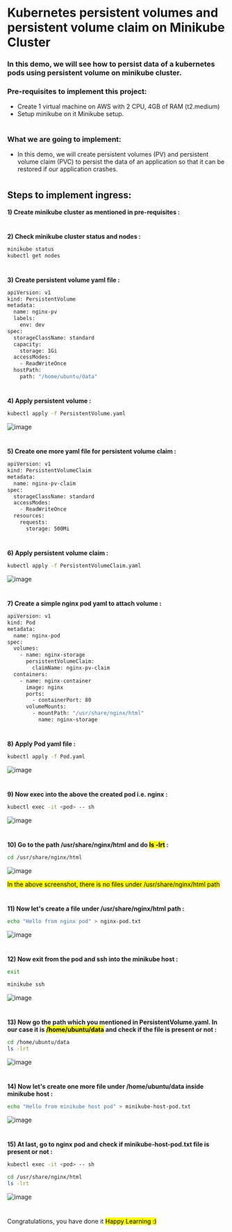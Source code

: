 # Kubernetes persistent volumes and persistent volume claim on Minikube Cluster

### In this demo, we will see how to persist data of a kubernetes pods using persistent volume on minikube cluster.

### Pre-requisites to implement this project:
-  Create 1 virtual machine on AWS with 2 CPU, 4GB of RAM (t2.medium)
- Setup minikube on it Minikube setup</a>.

#

### What we are going to implement:
- In this demo, we will create persistent volumes (PV) and persistent volume claim (PVC) to persist the data of an application so that it can be restored if our application crashes.
#
## Steps to implement ingress:

<b>1) Create minikube cluster as mentioned in pre-requisites :</b>

#
<b>2) Check minikube cluster status and nodes :</b>
```bash
minikube status
kubectl get nodes
```
#
<b>3) Create persistent volume yaml file :</b>
```bash
apiVersion: v1
kind: PersistentVolume
metadata:
  name: nginx-pv
  labels:
    env: dev
spec:
  storageClassName: standard
  capacity:
    storage: 1Gi
  accessModes:
    - ReadWriteOnce
  hostPath:
    path: "/home/ubuntu/data"
```

#
<b>4) Apply persistent volume :</b>
```bash
kubectl apply -f PersistentVolume.yaml
```
![image](https://github.com/user-attachments/assets/035b2b2b-254a-417e-a701-19966a76f559)

#
<b>5) Create one more yaml file for persistent volume claim :</b>
```bash
apiVersion: v1
kind: PersistentVolumeClaim
metadata:
  name: nginx-pv-claim
spec:
  storageClassName: standard
  accessModes:
    - ReadWriteOnce
  resources:
    requests:
      storage: 500Mi
```

#
<b>6) Apply persistent volume claim :</b>
```bash
kubectl apply -f PersistentVolumeClaim.yaml
```
![image](https://github.com/user-attachments/assets/dc148d34-92f8-4842-91fb-831b11a40890)

#
<b>7) Create a simple nginx pod yaml to attach volume :</b>
```bash
apiVersion: v1
kind: Pod
metadata:
  name: nginx-pod
spec:
  volumes:
    - name: nginx-storage
      persistentVolumeClaim:
        claimName: nginx-pv-claim
  containers:
    - name: nginx-container
      image: nginx
      ports:
        - containerPort: 80
      volumeMounts:
        - mountPath: "/usr/share/nginx/html"
          name: nginx-storage
```

#
<b>8) Apply Pod yaml file :</b>
```bash
kubectl apply -f Pod.yaml
```
![image](https://github.com/user-attachments/assets/959783f2-3499-42eb-adf5-b2bfc5b4d374)

#
<b>9) Now exec into the above the created pod i.e. nginx :</b>
```bash
kubectl exec -it <pod> -- sh
```
![image](https://github.com/user-attachments/assets/045c63ca-b522-417b-adde-560a35217e14)

#
<b>10) Go to the path /usr/share/nginx/html and do <mark>ls -lrt</mark> :</b>
```bash
cd /usr/share/nginx/html
```
![image](https://github.com/user-attachments/assets/65a1c51b-744e-4bf6-817f-7402029812ce)

<mark> In the above screenshot, there is no files under /usr/share/nginx/html path</mark>

#
<b>11) Now let's create a file under /usr/share/nginx/html path :</b>
```bash
echo "Hello from nginx pod" > nginx-pod.txt
```
![image](https://github.com/user-attachments/assets/d5a51332-65ba-43aa-b663-a8dd76a10713)

#
<b>12) Now exit from the pod and ssh into the minikube host :</b>
```bash
exit
```
```bash
minikube ssh
```
![image](https://github.com/user-attachments/assets/b5c63a04-174f-4c47-ae3c-5a8828595537)

#
<b>13) Now go the path which you mentioned in PersistentVolume.yaml. In our case it is  <mark>/home/ubuntu/data</mark> and check if the file is present or not :</b>
```bash
cd /home/ubuntu/data
ls -lrt
```
![image](https://github.com/user-attachments/assets/b73ca5a9-93d4-4509-8c6d-48d145843ddb)

#
<b>14) Now let's create one more file under /home/ubuntu/data inside minikube host :</b>
```bash
echo "Hello from minikube host pod" > minikube-host-pod.txt
```
![image](https://github.com/user-attachments/assets/d046ca50-62d4-4ad5-8e9d-e8ef5ed1721c)

#
<b>15) At last, go to nginx pod and check if minikube-host-pod.txt file is present or not :</b>
```bash
kubectl exec -it <pod> -- sh
```
```bash
cd /usr/share/nginx/html
ls -lrt
```
![image](https://github.com/user-attachments/assets/9294b05b-ba25-4b6f-b010-5842d1736ed7)

#
Congratulations, you have done it 
<mark>Happy Learning :) </mark>
